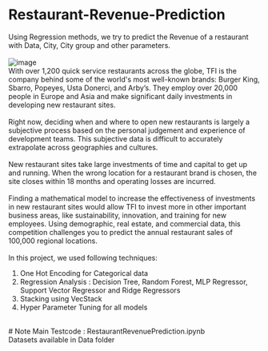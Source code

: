 # Restaurant-Revenue-Prediction
Using Regression methods, we try to predict the Revenue of a restaurant with Data, City, City group and other parameters. <br>
<br>
![image](https://user-images.githubusercontent.com/112804900/199201282-ebe1a705-6a4b-45d6-b115-d3faff3df9b7.png)
<br>
With over 1,200 quick service restaurants across the globe, TFI is the company behind some of the world's most well-known brands: Burger King, Sbarro, Popeyes, Usta Donerci, and Arby’s. They employ over 20,000 people in Europe and Asia and make significant daily investments in developing new restaurant sites. <br>
<br>
Right now, deciding when and where to open new restaurants is largely a subjective process based on the personal judgement and experience of development teams. This subjective data is difficult to accurately extrapolate across geographies and cultures. <br>
<br>
New restaurant sites take large investments of time and capital to get up and running. When the wrong location for a restaurant brand is chosen, the site closes within 18 months and operating losses are incurred. <br>
<br>
Finding a mathematical model to increase the effectiveness of investments in new restaurant sites would allow TFI to invest more in other important business areas, like sustainability, innovation, and training for new employees. Using demographic, real estate, and commercial data, this competition challenges you to predict the annual restaurant sales of 100,000 regional locations. <br>
<br>
In this project, we used following techniques: <br>
1. One Hot Encoding for Categorical data <br>
2. Regression Analysis : Decision Tree, Random Forest, MLP Regressor, Support Vector Regressor and Ridge Regressors <br>
3. Stacking using VecStack <br>
3. Hyper Parameter Tuning for all models <br>
<br>
# Note
Main Testcode : RestaurantRevenuePrediction.ipynb <br>
Datasets available in Data folder <br>
